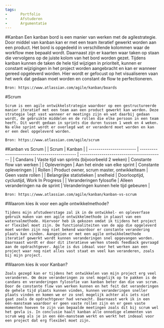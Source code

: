 ```yaml
---
tags:
-      Portfolio
-      Afstuderen
-      Argumentatie
---
```


#Kanban
    Een kanban bord is een manier van werken met de agilestrategie. Door middel van kanban kan er met een team iteratief gewerkt worden aan een product. Het bord is opgedeeld in verschillende kolommen waar de workflow mee bepaald wordt. Daarnaast zijn er kaarten waar taken op staan die vervolgens op de juiste kolom van het bord worden gezet. Tijdens kanban kunnen de taken de hele tijd wijzigen in prioriteit, kunnen er constant wijzigingen in het project worden aangebracht en kan er wanneer gereed opgeleverd worden. Hier wordt er gefocust op het visualiseren vaan het werk dat gedaan moet worden en constant de flow te perfectioneren. 

    Bron: https://www.atlassian.com/agile/kanban/boards

#Scrum

    Scrum is een agile ontwikkelstrategie waardoor op een gestructureerde manier iteratief met een team aan een product gewerkt kan worden. Deze strategie legt vast wanneer er meetings zijn en wat daarbij gedaan wordt, de gebruikte middelen en de rollen die elke persoon in een team heeft. Dit wordt gedaan in sprints die duren tussen 1 week en 4 weken. Na elke sprint wordt er overlegd wat er veranderd moet worden en kan er een deel opgeleverd worden. 

    Bron: https://www.atlassian.com/agile/scrum

#Kanban vs Scrum
|                          | Scrum                                         | Kanban                                     |
| ------------------------ | --------------------------------------------- | ------------------------------------------ |
| Candans                  | Vaste tijd van sprints (bijvoorbeeld 2 weken) | Constante flow van werken                  |
| Opleveringen             | Aan het einde van elke sprint                 | Constante opleveringen                     |
| Rollen                   | Product owner, scrum master, ontwikkelteam    | Geen vaste rollen                          |
| Belangrijke statistieken | snelheid                                      | Doorlooptijd, cyclustijd, Work In Progress |
| Veranderingen fylosofie  | Alleen veranderingen na de sprint             | Veranderingen kunnen hele tijd gebeuren    |

    Bron: https://www.atlassian.com/agile/kanban/kanban-vs-scrum

#Waarom kies ik voor een agile ontwikkelmethode?

    Tijdens mijn afstudeerstage zal ik in de ontwikkel- en opleverfase gebruik maken van een agile ontwikkelmethode in plaast van een watervalmethode. Hiervoor heb ik gekozen omdat ik tijdens het project er flexibel moet zijn. De functionaliteiten van de app die opgeleverd moet worden zijn nog niet bekend waardoor er constante verandering plaats kan vinden. Aangezien er met een agile ontwikkelmethode iteratief gewerkt wordt kunnen veranderingen snel opgevangen worden. Daarnaast wordt er door dit iteratieve werken steeds feedback gevraagd aan de opdrachtgever. Agile is dus ideaal voor het werken aan een project waar nog niet alles vast staat en veel kan veranderen, zoals bij mijn project.

#Waarom kies ik voor Kanban?

    Zoals gezegd kan er tijdens het ontwikkelen van mijn project erg veel veranderen. Om deze veranderingen zo snel mogelijk op te pakken is de candans en veranderingen fylosofie van kanban beter dan die van scrum. Door de constante flow van werken kunnen en het feit dat veranderingen de gehele tijd plaats kunnen vinden, kunnen veranderingen sneller plaats vinden en komen we er zo snel mogelijk achter als iets niet gaat zoals de opdrachtgever had verwacht. Daarnaast werk ik in een één-mansteam waardoor er geen vaste rollen zijn en er geen vaste momenten hoeven te zijn van bepaalde meetingen zoals dit bij scrum wel het gevla is. In conclusie haalt kanban alle onnodige elementen van scrum weg als je in een één-mansteam werkt en werkt het indeaal voor een project dat erg flexibel moet zijn.
